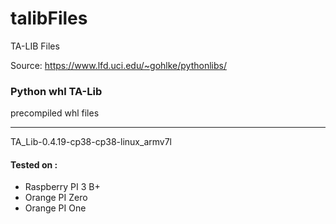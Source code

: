 # talibFiles
TA-LIB Files

Source:
https://www.lfd.uci.edu/~gohlke/pythonlibs/

### Python whl TA-Lib 

precompiled whl files

---

TA_Lib-0.4.19-cp38-cp38-linux_armv7l

#### Tested on :
- Raspberry PI 3 B+
- Orange PI Zero
- Orange PI One
